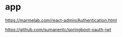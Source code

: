 # app

https://marmelab.com/react-admin/Authentication.html

https://github.com/sumanentc/springboot-oauth-jwt
